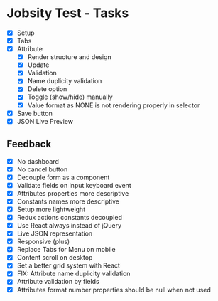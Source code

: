# Jobsity Test - Tasks

- [x] Setup
- [x] Tabs
- [x] Attribute
    - [x] Render structure and design
    - [x] Update
    - [x] Validation
    - [x] Name duplicity validation
    - [x] Delete option
    - [x] Toggle (show/hide) manually
    - [x] Value format as NONE is not rendering properly in selector
- [x] Save button
- [x] JSON Live Preview

## Feedback

- [x] No dashboard
- [x] No cancel button
- [x] Decouple form as a component
- [x] Validate fields on input keyboard event
- [x] Attributes properties more descriptive
- [x] Constants names more descriptive
- [x] Setup more lightweight
- [x] Redux actions constants decoupled
- [x] Use React always instead of jQuery
- [x] Live JSON representation
- [x] Responsive (plus)
- [x] Replace Tabs for Menu on mobile
- [x] Content scroll on desktop
- [x] Set a better grid system with React
- [x] FIX: Attribute name duplicity validation
- [x] Attribute validation by fields
- [x] Attributes format number properties should be null when not used
